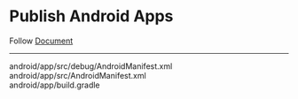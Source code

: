 # Publish Android Apps

Follow [Document](https://docs.flutter.dev/deployment/android)

<hr>
android/app/src/debug/AndroidManifest.xml
<br>
android/app/src/AndroidManifest.xml
<br>
android/app/build.gradle
